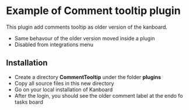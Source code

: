 Example of Comment tooltip plugin
=======================

This plugin add comments tooltip as older version of the kanboard.

- Same behavour of the older version moved inside a plugin
- Disabled from integrations menu 

Installation
------------

- Create a directory **CommentTooltip** under the folder **plugins**
- Copy all source files in this new directory
- Go on your local installation of Kanboard
- After the login, you should see the older comment label at the endo fo tasks board

